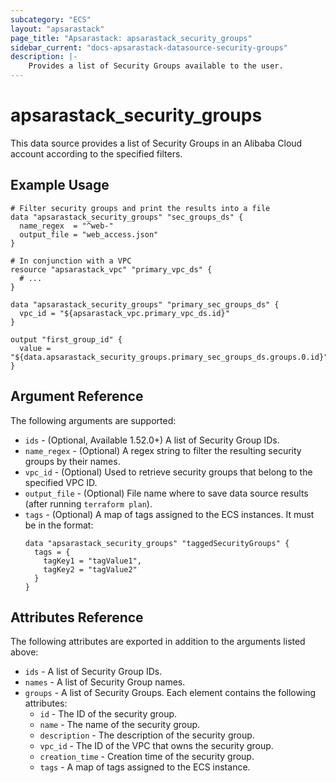 ```yaml
---
subcategory: "ECS"
layout: "apsarastack"
page_title: "Apsarastack: apsarastack_security_groups"
sidebar_current: "docs-apsarastack-datasource-security-groups"
description: |-
    Provides a list of Security Groups available to the user.
---
```


# apsarastack\_security\_groups

This data source provides a list of Security Groups in an Alibaba Cloud account according to the specified filters.

## Example Usage

```
# Filter security groups and print the results into a file
data "apsarastack_security_groups" "sec_groups_ds" {
  name_regex  = "^web-"
  output_file = "web_access.json"
}

# In conjunction with a VPC
resource "apsarastack_vpc" "primary_vpc_ds" {
  # ...
}

data "apsarastack_security_groups" "primary_sec_groups_ds" {
  vpc_id = "${apsarastack_vpc.primary_vpc_ds.id}"
}

output "first_group_id" {
  value = "${data.apsarastack_security_groups.primary_sec_groups_ds.groups.0.id}"
}
```

## Argument Reference

The following arguments are supported:

* `ids` - (Optional, Available 1.52.0+) A list of Security Group IDs.
* `name_regex` - (Optional) A regex string to filter the resulting security groups by their names.
* `vpc_id` - (Optional) Used to retrieve security groups that belong to the specified VPC ID.
* `output_file` - (Optional) File name where to save data source results (after running `terraform plan`).
* `tags` - (Optional) A map of tags assigned to the ECS instances. It must be in the format:
  ```
  data "apsarastack_security_groups" "taggedSecurityGroups" {
    tags = {
      tagKey1 = "tagValue1",
      tagKey2 = "tagValue2"
    }
  }
  ```

## Attributes Reference

The following attributes are exported in addition to the arguments listed above:

* `ids` - A list of Security Group IDs.
* `names` - A list of Security Group names.
* `groups` - A list of Security Groups. Each element contains the following attributes:
  * `id` - The ID of the security group.
  * `name` - The name of the security group.
  * `description` - The description of the security group.
  * `vpc_id` - The ID of the VPC that owns the security group.
  * `creation_time` - Creation time of the security group.
  * `tags` - A map of tags assigned to the ECS instance.
